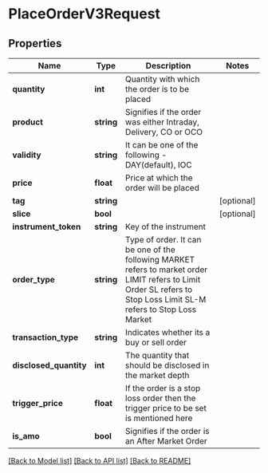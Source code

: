 # PlaceOrderV3Request

## Properties
Name | Type | Description | Notes
------------ | ------------- | ------------- | -------------
**quantity** | **int** | Quantity with which the order is to be placed | 
**product** | **string** | Signifies if the order was either Intraday, Delivery, CO or OCO | 
**validity** | **string** | It can be one of the following - DAY(default), IOC | 
**price** | **float** | Price at which the order will be placed | 
**tag** | **string** |  | [optional] 
**slice** | **bool** |  | [optional] 
**instrument_token** | **string** | Key of the instrument | 
**order_type** | **string** | Type of order. It can be one of the following MARKET refers to market order LIMIT refers to Limit Order SL refers to Stop Loss Limit SL-M refers to Stop Loss Market | 
**transaction_type** | **string** | Indicates whether its a buy or sell order | 
**disclosed_quantity** | **int** | The quantity that should be disclosed in the market depth | 
**trigger_price** | **float** | If the order is a stop loss order then the trigger price to be set is mentioned here | 
**is_amo** | **bool** | Signifies if the order is an After Market Order | 

[[Back to Model list]](../../README.md#documentation-for-models) [[Back to API list]](../../README.md#documentation-for-api-endpoints) [[Back to README]](../../README.md)

